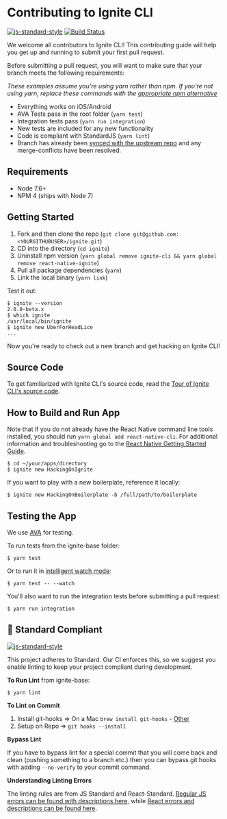 
#  Contributing to Ignite CLI

[![js-standard-style](https://img.shields.io/badge/code%20style-standard-brightgreen.svg?style=flat)](http://standardjs.com/) [![Build Status](https://semaphoreci.com/api/v1/ir/ignite/branches/master/shields_badge.svg)](https://semaphoreci.com/ir/react_native_base)

We welcome all contributors to Ignite CLI! This contributing guide will help you get up and running to submit your first pull request.

Before submitting a pull request, you will want to make sure that your branch meets the following requirements:

_These examples assume you're using yarn rather than npm. If you're not using yarn, replace these commands with the [appropriate npm alternative](https://shift.infinite.red/npm-vs-yarn-cheat-sheet-8755b092e5cc)_

* Everything works on iOS/Android
* AVA Tests pass in the root folder (`yarn test`)
* Integration tests pass (`yarn run integration`)
* New tests are included for any new functionality
* Code is compliant with StandardJS (`yarn lint`)
* Branch has already been [synced with the upstream repo](https://help.github.com/articles/syncing-a-fork/) and any merge-conflicts have been resolved.

## Requirements

* Node 7.6+
* NPM 4 (ships with Node 7)

## Getting Started

1. Fork and then clone the repo (`git clone git@github.com:<YOURGITHUBUSER>/ignite.git`)
2. CD into the directory (`cd ignite`)
3. Uninstall npm version (`yarn global remove ignite-cli && yarn global remove react-native-ignite`)
4. Pull all package dependencies (`yarn`)
5. Link the local binary (`yarn link`)

Test it out:

```
$ ignite --version
2.0.0-beta.x
$ which ignite
/usr/local/bin/ignite
$ ignite new UberForHeadLice
...
```

Now you're ready to check out a new branch and get hacking on Ignite CLI!

## Source Code

To get familiarized with Ignite CLI's source code, read the [Tour of Ignite CLI's source code](../docs/advanced-guides/tour.md).

## How to Build and Run App

Note that if you do not already have the React Native command line tools installed, you should run `yarn global add react-native-cli`. For additional information and troubleshooting go to the [React Native Getting Started Guide](https://facebook.github.io/react-native/docs/getting-started.html#content).

```
$ cd ~/your/apps/directory
$ ignite new HackingOnIgnite
```

If you want to play with a new boilerplate, reference it locally:

```
$ ignite new HackingOnBoilerplate -b /full/path/to/boilerplate
```

## Testing the App

We use [AVA](https://github.com/avajs/ava) for testing.

To run tests from the ignite-base folder:
```
$ yarn test
```

Or to run it in [intelligent watch mode](https://github.com/avajs/ava/blob/master/docs/recipes/watch-mode.md):
```
$ yarn test -- --watch
```

You'll also want to run the integration tests before submitting a pull request:

```
$ yarn run integration
```

## :no_entry_sign: Standard Compliant

[![js-standard-style](https://cdn.rawgit.com/feross/standard/master/badge.svg)](https://github.com/feross/standard)

This project adheres to Standard.  Our CI enforces this, so we suggest you enable linting to keep your project compliant during development.

**To Run Lint** from ignite-base:
```
$ yarn lint
```

**To Lint on Commit**

1. Install git-hooks => On a Mac `brew install git-hooks` - [Other](https://github.com/icefox/git-hooks/)
2. Setup on Repo => `git hooks --install`

**Bypass Lint**

If you have to bypass lint for a special commit that you will come back and clean (pushing something to a branch etc.) then you can bypass git hooks with adding `--no-verify` to your commit command.

**Understanding Linting Errors**

The linting rules are from JS Standard and React-Standard.  [Regular JS errors can be found with descriptions here](http://eslint.org/docs/rules/), while [React errors and descriptions can be found here](https://github.com/yannickcr/eslint-plugin-react).
